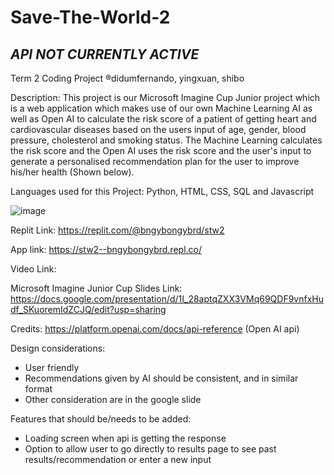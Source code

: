 # Save-The-World-2

## *API NOT CURRENTLY ACTIVE* ##

Term 2 Coding Project ®didumfernando, yingxuan, shibo

Description: This project is our Microsoft Imagine Cup Junior project which is a web application which makes use of our own Machine Learning AI as well as Open AI to calculate the risk score of a patient of getting heart and cardiovascular diseases based on the users input of age, gender, blood pressure, cholesterol and smoking status. The Machine Learning calculates the risk score and the Open AI uses the risk score and the user's input to generate a personalised recommendation plan for the user to improve his/her health (Shown below).

Languages used for this Project: Python, HTML, CSS, SQL and Javascript 

![image](https://github.com/bngybongybrd/stw2/assets/48951196/eac43a75-2b84-4416-a070-de4d27a46827)

Replit Link: https://replit.com/@bngybongybrd/stw2

App link: https://stw2--bngybongybrd.repl.co/ 

Video Link: 

Microsoft Imagine Junior Cup Slides Link: https://docs.google.com/presentation/d/1I_28aptqZXX3VMq69QDF9vnfxHudf_SKuoremIdZCJQ/edit?usp=sharing

Credits: https://platform.openai.com/docs/api-reference (Open AI api)

Design considerations:
- User friendly
- Recommendations given by AI should be consistent, and in similar format
- Other consideration are in the google slide

Features that should be/needs to be added:
- Loading screen when api is getting the response
- Option to allow user to go directly to results page to see past results/recommendation or enter a new input
